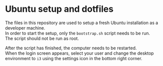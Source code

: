 # Ubuntu setup and dotfiles

The files in this repository are used to setup a fresh Ubuntu installation as a developer machine.  
In order to start the setup, only the `bootstrap.sh` script needs to be run.  
The script should not be run as root.  

After the script has finished, the computer needs to be restarted.  
When the login screen appears, select your user and change the desktop environment to `i3` using the settings icon in the bottom right corner.